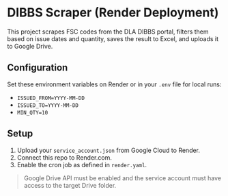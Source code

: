 # DIBBS Scraper (Render Deployment)

This project scrapes FSC codes from the DLA DIBBS portal, filters them based on issue dates and quantity, saves the result to Excel, and uploads it to Google Drive.

## Configuration

Set these environment variables on Render or in your `.env` file for local runs:

- `ISSUED_FROM=YYYY-MM-DD`
- `ISSUED_TO=YYYY-MM-DD`
- `MIN_QTY=10`

## Setup

1. Upload your `service_account.json` from Google Cloud to Render.
2. Connect this repo to Render.com.
3. Enable the cron job as defined in `render.yaml`.

> Google Drive API must be enabled and the service account must have access to the target Drive folder.
